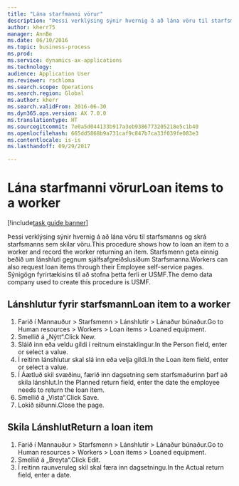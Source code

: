 ```yaml
--- 
title: "Lána starfmanni vörur"
description: "Þessi verklýsing sýnir hvernig á að lána vöru til starfsmanns og skrá starfsmanns sem skilar vöru."
author: kherr75
manager: AnnBe
ms.date: 06/10/2016
ms.topic: business-process
ms.prod: 
ms.service: dynamics-ax-applications
ms.technology: 
audience: Application User
ms.reviewer: rschloma
ms.search.scope: Operations
ms.search.region: Global
ms.author: kherr
ms.search.validFrom: 2016-06-30
ms.dyn365.ops.version: AX 7.0.0
ms.translationtype: HT
ms.sourcegitcommit: 7e0a5d044133b917a3eb9386773205218e5c1b40
ms.openlocfilehash: 665dd5868b9a731caf9c847b7ca33f039fe083e3
ms.contentlocale: is-is
ms.lasthandoff: 09/29/2017

---
```

# <a name="loan-items-to-a-worker"></a><span data-ttu-id="b190c-103">Lána starfmanni vörur</span><span class="sxs-lookup"><span data-stu-id="b190c-103">Loan items to a worker</span></span>

[!include[task guide banner](../../includes/task-guide-banner.md)]

<span data-ttu-id="b190c-104">Þessi verklýsing sýnir hvernig á að lána vöru til starfsmanns og skrá starfsmanns sem skilar vöru.</span><span class="sxs-lookup"><span data-stu-id="b190c-104">This procedure shows how to loan an item to a worker and record the worker returning an item.</span></span> <span data-ttu-id="b190c-105">Starfsmenn geta einnig beðið um lánshluti gegnum sjálfsafgreiðslusíðum Starfsmanna.</span><span class="sxs-lookup"><span data-stu-id="b190c-105">Workers can also request loan items through their Employee self-service pages.</span></span> <span data-ttu-id="b190c-106">Sýnigögn fyrirtækisins til að stofna þetta ferli er USMF.</span><span class="sxs-lookup"><span data-stu-id="b190c-106">The demo data company used to create this procedure is USMF.</span></span>


## <a name="loan-item-to-a-worker"></a><span data-ttu-id="b190c-107">Lánshlutur fyrir starfsmann</span><span class="sxs-lookup"><span data-stu-id="b190c-107">Loan item to a worker</span></span>
1. <span data-ttu-id="b190c-108">Farið í Mannauður > Starfsmenn > Lánshlutir > Lánaður búnaður.</span><span class="sxs-lookup"><span data-stu-id="b190c-108">Go to Human resources > Workers > Loan items > Loaned equipment.</span></span>
2. <span data-ttu-id="b190c-109">Smellið á „Nýtt“.</span><span class="sxs-lookup"><span data-stu-id="b190c-109">Click New.</span></span>
3. <span data-ttu-id="b190c-110">Sláið inn eða veldu gildi í reitnum einstaklingur.</span><span class="sxs-lookup"><span data-stu-id="b190c-110">In the Person field, enter or select a value.</span></span>
4. <span data-ttu-id="b190c-111">Í reitinn lánshlutur skal slá inn eða velja gildi.</span><span class="sxs-lookup"><span data-stu-id="b190c-111">In the Loan item field, enter or select a value.</span></span>
5. <span data-ttu-id="b190c-112">Í Áætluð skil svæðinu, færið inn dagsetning sem starfsmaðurinn þarf að skila lánshlut.</span><span class="sxs-lookup"><span data-stu-id="b190c-112">In the Planned return field, enter the date the employee needs to return the loan item.</span></span>
6. <span data-ttu-id="b190c-113">Smellið á „Vista“.</span><span class="sxs-lookup"><span data-stu-id="b190c-113">Click Save.</span></span>
7. <span data-ttu-id="b190c-114">Lokið síðunni.</span><span class="sxs-lookup"><span data-stu-id="b190c-114">Close the page.</span></span>

## <a name="return-a-loan-item"></a><span data-ttu-id="b190c-115">Skila Lánshlut</span><span class="sxs-lookup"><span data-stu-id="b190c-115">Return a loan item</span></span>
1. <span data-ttu-id="b190c-116">Farið í Mannauður > Starfsmenn > Lánshlutir > Lánaður búnaður.</span><span class="sxs-lookup"><span data-stu-id="b190c-116">Go to Human resources > Workers > Loan items > Loaned equipment.</span></span>
2. <span data-ttu-id="b190c-117">Smellið á „Breyta“.</span><span class="sxs-lookup"><span data-stu-id="b190c-117">Click Edit.</span></span>
3. <span data-ttu-id="b190c-118">Í reitinn raunveruleg skil skal færa inn dagsetningu.</span><span class="sxs-lookup"><span data-stu-id="b190c-118">In the Actual return field, enter a date.</span></span>


